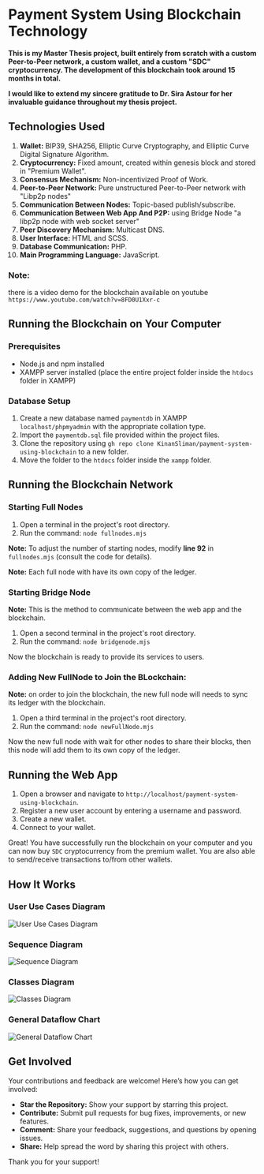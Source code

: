 # Payment System Using Blockchain Technology

**This is my Master Thesis project, built entirely from scratch with a custom Peer-to-Peer network, a custom wallet, and a custom "SDC" cryptocurrency. The development of this blockchain took around 15 months in total.**

**I would like to extend my sincere gratitude to Dr. Sira Astour for her invaluable guidance throughout my thesis project.** 

## Technologies Used

1. **Wallet:** BIP39, SHA256, Elliptic Curve Cryptography, and Elliptic Curve Digital Signature Algorithm.
2. **Cryptocurrency:** Fixed amount, created within genesis block and stored in "Premium Wallet".
3. **Consensus Mechanism:** Non-incentivized Proof of Work.
4. **Peer-to-Peer Network:** Pure unstructured Peer-to-Peer network with "Libp2p nodes"
5. **Communication Between Nodes:** Topic-based publish/subscribe.
6. **Communication Between Web App And P2P:** using Bridge Node "a libp2p node with web socket server"
7. **Peer Discovery Mechanism:** Multicast DNS.
8. **User Interface:** HTML and SCSS.
9. **Database Communication:** PHP.
10. **Main Programming Language:** JavaScript.

### Note:
 there is a video demo for the blockchain available on youtube `https://www.youtube.com/watch?v=8FD0U1Xxr-c`

## Running the Blockchain on Your Computer

### Prerequisites

- Node.js and npm installed
- XAMPP server installed (place the entire project folder inside the `htdocs` folder in XAMPP)

### Database Setup

1. Create a new database named `paymentdb` in XAMPP `localhost/phpmyadmin` with the appropriate collation type.
2. Import the `paymentdb.sql` file provided within the project files.
3. Clone the repository using `gh repo clone KinanSliman/payment-system-using-blockchain` to a new folder.
4. Move the folder to the `htdocs` folder inside the `xampp` folder.

## Running the Blockchain Network

### Starting Full Nodes

1. Open a terminal in the project's root directory.
2. Run the command: `node fullnodes.mjs`

**Note:** To adjust the number of starting nodes, modify **line 92** in `fullnodes.mjs` (consult the code for details).

**Note:** Each full node with have its own copy of the ledger.

### Starting Bridge Node

**Note:** This is the method to communicate between the web app and the blockchain.

1. Open a second terminal in the project's root directory.
2. Run the command: `node bridgenode.mjs`

Now the blockchain is ready to provide its services to users.

### Adding New FullNode to Join the BLockchain:

**Note:** on order to join the blockchain, the new full node will needs to sync its ledger with the blockchain.

1. Open a third terminal in the project's root directory.
2. Run the command: `node newFullNode.mjs`

Now the new full node with wait for other nodes to share their blocks, then this node will add them to its own copy of the ledger.

## Running the Web App

1. Open a browser and navigate to `http://localhost/payment-system-using-blockchain`.
2. Register a new user account by entering a username and password.
3. Create a new wallet.
4. Connect to your wallet.

Great! You have successfully run the blockchain on your computer and you can now buy `SDC` cryptocurrency from the premium wallet. You are also able to send/receive transactions to/from other wallets.

## How It Works

### User Use Cases Diagram
![User Use Cases Diagram](./images/use-cases-diagram.png)

### Sequence Diagram
![Sequence Diagram](./images/sequence-diagram.png)

### Classes Diagram
![Classes Diagram](./images/classes-diagram.jpg)

### General Dataflow Chart
![General Dataflow Chart](./images/general-dataflow-chart.png)

## Get Involved

Your contributions and feedback are welcome! Here’s how you can get involved:

- **Star the Repository:** Show your support by starring this project.
- **Contribute:** Submit pull requests for bug fixes, improvements, or new features.
- **Comment:** Share your feedback, suggestions, and questions by opening issues.
- **Share:** Help spread the word by sharing this project with others.

Thank you for your support!
